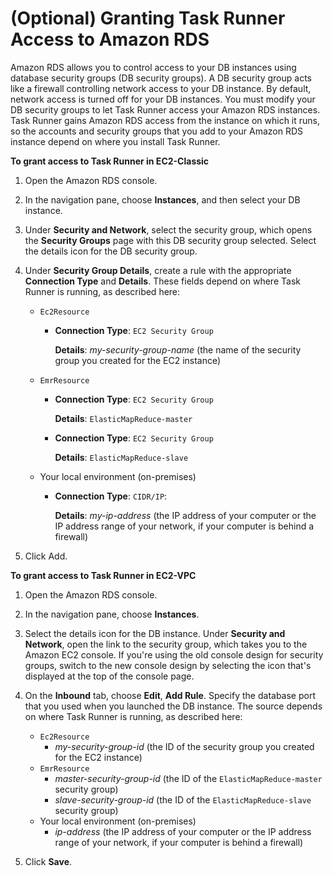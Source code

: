 # \(Optional\) Granting Task Runner Access to Amazon RDS<a name="dp-taskrunner-rdssecurity"></a>

Amazon RDS allows you to control access to your DB instances using database security groups \(DB security groups\)\. A DB security group acts like a firewall controlling network access to your DB instance\. By default, network access is turned off for your DB instances\. You must modify your DB security groups to let Task Runner access your Amazon RDS instances\. Task Runner gains Amazon RDS access from the instance on which it runs, so the accounts and security groups that you add to your Amazon RDS instance depend on where you install Task Runner\. 

**To grant access to Task Runner in EC2\-Classic**

1. Open the Amazon RDS console\.

1. In the navigation pane, choose **Instances**, and then select your DB instance\.

1. Under **Security and Network**, select the security group, which opens the **Security Groups** page with this DB security group selected\. Select the details icon for the DB security group\.

1. Under **Security Group Details**, create a rule with the appropriate **Connection Type** and **Details**\. These fields depend on where Task Runner is running, as described here:
   + `Ec2Resource`
     + **Connection Type**: `EC2 Security Group`

       **Details**: *my\-security\-group\-name* \(the name of the security group you created for the EC2 instance\)
   + `EmrResource`
     + **Connection Type**: `EC2 Security Group`

       **Details**: `ElasticMapReduce-master`
     + **Connection Type**: `EC2 Security Group`

       **Details**: `ElasticMapReduce-slave`
   + Your local environment \(on\-premises\)
     + **Connection Type**: `CIDR/IP`:

       **Details**: *my\-ip\-address* \(the IP address of your computer or the IP address range of your network, if your computer is behind a firewall\)

1. Click Add\.

**To grant access to Task Runner in EC2\-VPC**

1. Open the Amazon RDS console\.

1. In the navigation pane, choose **Instances**\.

1. Select the details icon for the DB instance\. Under **Security and Network**, open the link to the security group, which takes you to the Amazon EC2 console\. If you're using the old console design for security groups, switch to the new console design by selecting the icon that's displayed at the top of the console page\.

1. On the **Inbound** tab, choose **Edit**, **Add Rule**\. Specify the database port that you used when you launched the DB instance\. The source depends on where Task Runner is running, as described here:
   + `Ec2Resource`
     + *my\-security\-group\-id* \(the ID of the security group you created for the EC2 instance\)
   + `EmrResource`
     + *master\-security\-group\-id* \(the ID of the `ElasticMapReduce-master` security group\)
     + *slave\-security\-group\-id* \(the ID of the `ElasticMapReduce-slave` security group\)
   + Your local environment \(on\-premises\)
     + *ip\-address* \(the IP address of your computer or the IP address range of your network, if your computer is behind a firewall\)

1. Click **Save**\.
